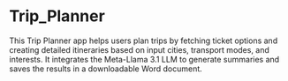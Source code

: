 # Trip_Planner
This Trip Planner app helps users plan trips by fetching ticket options and creating detailed itineraries based on input cities, transport modes, and interests. It integrates the Meta-Llama 3.1 LLM to generate summaries and saves the results in a downloadable Word document.

